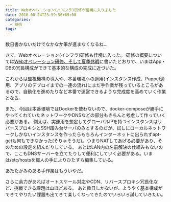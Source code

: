```yaml
---
title: Webオペレーション(インフラ)研修が佳境に入りました
date: 2016-08-24T23:59:56+09:00
categories:
  - 技術
tags:
---
```


数日書かないだけでなかなか筆が進まなくなるね…

さて、Webオペレーション(インフラ)研修も佳境に入った。
研修の概要については[Webオペレーション研修、そして夏季休暇](/2016/08/09/web-ops-training/)に書いたとおりで、いまはApp・DBの冗長構成ができて基本的な構成の完成に近づいた。

これからは監視機構の導入や、本番環境への適用(インスタンス作成、Puppet適用、アプリのデプロイまでの一連の流れ)にまだ手作業が残っているところがあるので、自動化を進めたりなど本番で運営できるような完成度を高めていく作業となる。

また、今回は本番環境ではDockerを使わないので、docker-composeが勝手にやってくれていたネットワークやDNSなどの部分もきちんと考慮して作っていく必要がある。
例えば、実運用を想定してグローバルIPを持つインスタンスはリバースプロキシとSSH踏み台サーバのみとするのだが、試しにローカルネットワークしかないインスタンスを作ったらもちろんインターネットに出られずapt-getも何もできなかった(そりゃそうだ)。つまりNATしてあげる必要があり、そのための設定を組んだりしている。
あとはLAN内の名前解決の仕組みもないので、ここもDNSサーバーを立てたりして便利にしていく必要がある。いまは/etc/hostsを職人の手によりひたすら編集している。

あたたかみのある手作業はもういやだ。

さらに余力があればオートスケール対応やCDN、リバースプロキシ冗長化など、挑戦できる課題は山ほどある。
あと数日しかないが、ようやく基本構成ができてやりたい課題も出てきて楽しくなってきたのでいろいろ試していきたい。
